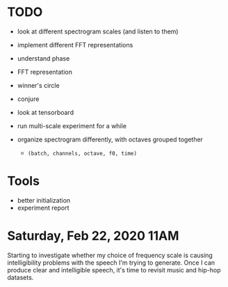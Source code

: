 # TODO
- look at different spectrogram scales (and listen to them)
- implement different FFT representations
- understand phase
- FFT representation
- winner's circle

- conjure
- look at tensorboard
- run multi-scale experiment for a while
- organize spectrogram differently, with octaves grouped together
    - `(batch, channels, octave, f0, time)`


# Tools
- better initialization
- experiment report


# Saturday, Feb 22, 2020 11AM
Starting to investigate whether my choice of frequency scale is causing 
intelligibility problems with the speech I'm trying to generate.  Once I can 
produce clear and intelligible speech, it's time to revisit music and hip-hop 
datasets.
